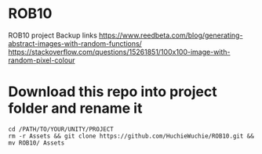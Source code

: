 # ROB10
ROB10 project
Backup links
https://www.reedbeta.com/blog/generating-abstract-images-with-random-functions/
https://stackoverflow.com/questions/15261851/100x100-image-with-random-pixel-colour

# Download this repo into project folder and rename it
```
cd /PATH/TO/YOUR/UNITY/PROJECT
rm -r Assets && git clone https://github.com/HuchieWuchie/ROB10.git && mv ROB10/ Assets
```
